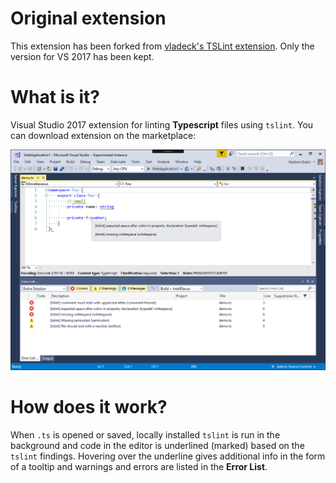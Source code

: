 # Original extension
This extension has been forked from [vladeck's TSLint extension](https://github.com/vladeck/TSLint).
Only the version for VS 2017 has been kept.

# What is it?

Visual Studio 2017 extension for linting **Typescript** files using `tslint`.
You can download extension on the marketplace:

![TSLint](TSLint/Resources/preview.png)

# How does it work?

When `.ts` is opened or saved, locally installed `tslint` is run in the background and
code in the editor is underlined (marked) based on the `tslint` findings. Hovering over the underline
gives additional info in the form of a tooltip and warnings and errors are listed in the **Error List**.